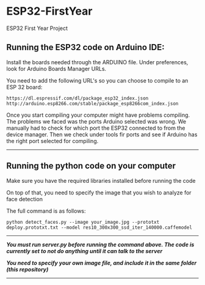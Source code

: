 # ESP32-FirstYear
ESP32 First Year Project

## Running the ESP32 code on Arduino IDE:

Install the boards needed through the ARDUINO file. Under preferences, look for Arduino Boards Manager URLs.

You need to add the following URL's so you can choose to compile to an ESP 32 board:

```https://dl.espressif.com/dl/package_esp32_index.json```
```http://arduino.esp8266.com/stable/package_esp8266com_index.json ```


Once you start compiling your computer might have problems compiling. The problems we faced was the ports Arduino selected was wrong. We manually had to check for which port the ESP32 connected to from the device manager. Then we check under tools fir ports and see if Arduino has the right port selected for compiling.

***

##  

## Running the python code on your computer

Make sure you have the required libraries installed before running the code

On top of that, you need to specify the image that you wish to analyze for face detection

The full command is as follows:

```python detect_faces.py --image your_image.jpg --prototxt deploy.prototxt.txt --model res10_300x300_ssd_iter_140000.caffemodel```

***
***You must run server.py before running the command above. The code is currently set to not do anything until it can talk to the server***

***You need to specify your own image file, and include it in the same folder (this repository)***

***
